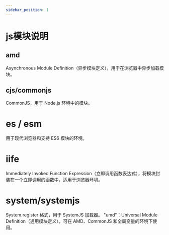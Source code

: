 ```yaml
---
sidebar_position: 1
---
```


# js模块说明

## amd

Asynchronous Module Definition（异步模块定义），用于在浏览器中异步加载模块。

## cjs/commonjs

CommonJS，用于 Node.js 环境中的模块。

# es / esm

用于现代浏览器和支持 ES6 模块的环境。

# iife

Immediately Invoked Function Expression（立即调用函数表达式），将模块封装在一个立即调用的函数中，适用于浏览器环境。

# system/systemjs

System.register 格式，用于 SystemJS 加载器。 "umd"：Universal Module Definition（通用模块定义），可在 AMD、CommonJS 和全局变量的环境下使用。
